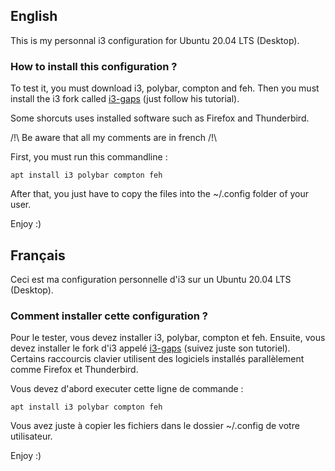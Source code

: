 ## English

This is my personnal i3 configuration for Ubuntu 20.04 LTS (Desktop).

### How to install this configuration ?

To test it, you must download i3, polybar, compton and feh.
Then you must install the i3 fork called [i3-gaps](https://github.com/Airblader/i3) (just follow his tutorial).

Some shorcuts uses installed software such as Firefox and Thunderbird.

/!\ Be aware that all my comments are in french /!\

First, you must run this commandline :

```
apt install i3 polybar compton feh
```

After that, you just have to copy the files into the ~/.config folder of your user.

Enjoy :)

## Français

Ceci est ma configuration personnelle d'i3 sur un Ubuntu 20.04 LTS (Desktop).

### Comment installer cette configuration ?

Pour le tester, vous devez installer i3, polybar, compton et feh.
Ensuite, vous devez installer le fork d'i3 appelé [i3-gaps](https://github.com/Airblader/i3) (suivez juste son tutoriel).
Certains raccourcis clavier utilisent des logiciels installés parallèlement comme Firefox et Thunderbird.

Vous devez d'abord executer cette ligne de commande :

```
apt install i3 polybar compton feh
```

Vous avez juste à copier les fichiers dans le dossier ~/.config de votre utilisateur.

Enjoy :)
